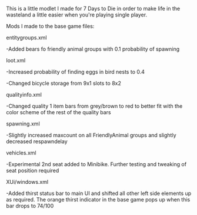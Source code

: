 This is a little modlet I made for 7 Days to Die in order to make life in the wasteland a little easier when you're playing single player.

Mods I made to the base game files:


entitygroups.xml

-Added bears fo friendly animal groups with 0.1 probability of spawning


loot.xml

-Increased probability of finding eggs in bird nests to 0.4

-Changed bicycle storage from 9x1 slots to 8x2


qualityinfo.xml

-Changed quality 1 item bars from grey/brown to red to better fit with the color scheme of the rest of the quality bars


spawning.xml

-Slightly increased maxcount on all FriendlyAnimal groups and slightly decreased respawndelay


vehicles.xml

-Experimental 2nd seat added to Minibike. Further testing and tweaking of seat position required


XUi/windows.xml

-Added thirst status bar to main UI and shifted all other left side elements up as required. The orange thirst indicator in the base game pops up when this bar drops to 74/100